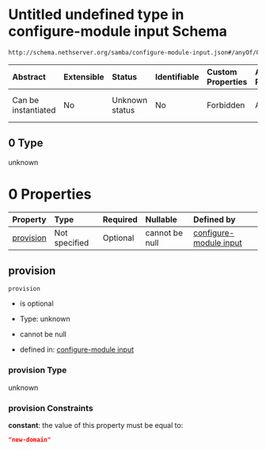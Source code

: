 # Untitled undefined type in configure-module input Schema

```txt
http://schema.nethserver.org/samba/configure-module-input.json#/anyOf/0
```



| Abstract            | Extensible | Status         | Identifiable | Custom Properties | Additional Properties | Access Restrictions | Defined In                                                                                |
| :------------------ | :--------- | :------------- | :----------- | :---------------- | :-------------------- | :------------------ | :---------------------------------------------------------------------------------------- |
| Can be instantiated | No         | Unknown status | No           | Forbidden         | Allowed               | none                | [configure-module-input.json\*](samba/configure-module-input.json "open original schema") |

## 0 Type

unknown

# 0 Properties

| Property                | Type          | Required | Nullable       | Defined by                                                                                                                                                                      |
| :---------------------- | :------------ | :------- | :------------- | :------------------------------------------------------------------------------------------------------------------------------------------------------------------------------ |
| [provision](#provision) | Not specified | Optional | cannot be null | [configure-module input](configure-module-input-anyof-0-properties-provision.md "http://schema.nethserver.org/samba/configure-module-input.json#/anyOf/0/properties/provision") |

## provision



`provision`

* is optional

* Type: unknown

* cannot be null

* defined in: [configure-module input](configure-module-input-anyof-0-properties-provision.md "http://schema.nethserver.org/samba/configure-module-input.json#/anyOf/0/properties/provision")

### provision Type

unknown

### provision Constraints

**constant**: the value of this property must be equal to:

```json
"new-domain"
```
